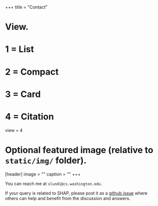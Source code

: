 +++
title = "Contact"

# View.
#   1 = List
#   2 = Compact
#   3 = Card
#   4 = Citation
view = 4

# Optional featured image (relative to `static/img/` folder).
[header]
image = ""
caption = ""
+++


You can reach me at `slund1@cs.washington.edu`.

If your query is related to SHAP, please post it as a [github issue](https://github.com/slundberg/shap) where others can help and benefit from the discussion and answers.